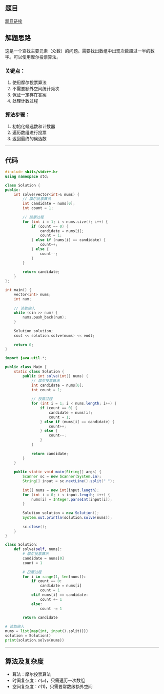 ## 题目
[题目链接](https://www.nowcoder.com/practice/eac8c671a0c345b38aa0c07aba40097b?tpId=182&tqId=69387&sourceUrl=/exam/oj&channenl=wgithub&fromPut=wgithub)

## 解题思路

这是一个查找主要元素（众数）的问题。需要找出数组中出现次数超过一半的数字。可以使用摩尔投票算法。

### 关键点：
1. 使用摩尔投票算法
2. 不需要额外空间统计频次
3. 保证一定存在答案
4. 处理计数过程

### 算法步骤：
1. 初始化候选数和计数器
2. 遍历数组进行投票
3. 返回最终的候选数

---

## 代码

```cpp []
#include <bits/stdc++.h>
using namespace std;

class Solution {
public:
    int solve(vector<int>& nums) {
        // 摩尔投票算法
        int candidate = nums[0];
        int count = 1;
        
        // 投票过程
        for (int i = 1; i < nums.size(); i++) {
            if (count == 0) {
                candidate = nums[i];
                count = 1;
            } else if (nums[i] == candidate) {
                count++;
            } else {
                count--;
            }
        }
        
        return candidate;
    }
};

int main() {
    vector<int> nums;
    int num;
    
    // 读取输入
    while (cin >> num) {
        nums.push_back(num);
    }
    
    Solution solution;
    cout << solution.solve(nums) << endl;
    
    return 0;
}
```

```java []
import java.util.*;

public class Main {
    static class Solution {
        public int solve(int[] nums) {
            // 摩尔投票算法
            int candidate = nums[0];
            int count = 1;
            
            // 投票过程
            for (int i = 1; i < nums.length; i++) {
                if (count == 0) {
                    candidate = nums[i];
                    count = 1;
                } else if (nums[i] == candidate) {
                    count++;
                } else {
                    count--;
                }
            }
            
            return candidate;
        }
    }
    
    public static void main(String[] args) {
        Scanner sc = new Scanner(System.in);
        String[] input = sc.nextLine().split(" ");
        
        int[] nums = new int[input.length];
        for (int i = 0; i < input.length; i++) {
            nums[i] = Integer.parseInt(input[i]);
        }
        
        Solution solution = new Solution();
        System.out.println(solution.solve(nums));
        
        sc.close();
    }
}
```

```python []
class Solution:
    def solve(self, nums):
        # 摩尔投票算法
        candidate = nums[0]
        count = 1
        
        # 投票过程
        for i in range(1, len(nums)):
            if count == 0:
                candidate = nums[i]
                count = 1
            elif nums[i] == candidate:
                count += 1
            else:
                count -= 1
        
        return candidate

# 读取输入
nums = list(map(int, input().split()))
solution = Solution()
print(solution.solve(nums))
```


---

## 算法及复杂度
- 算法：摩尔投票算法
- 时间复杂度：$\mathcal{O(n)}$，只需遍历一次数组
- 空间复杂度：$\mathcal{O(1)}$，只需要常数级额外空间

